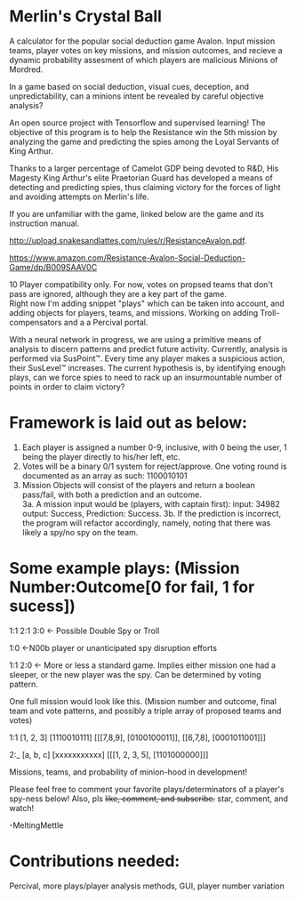 # Merlin's Crystal Ball
A calculator for the popular social deduction game Avalon.  Input mission teams, player votes on key missions, and mission outcomes, and recieve a dynamic probability assesment of which players are malicious Minions of Mordred.

In a game based on social deduction,  visual cues, deception, and unpredictability,  can a minions intent be revealed by careful objective analysis?


An open source project with Tensorflow and supervised learning! The objective of this program is to help the Resistance win the 5th mission by analyzing the game and predicting the spies among the Loyal Servants of King Arthur. 

Thanks to a larger percentage of Camelot GDP being devoted to R&D, His Magesty King Arthur's elite Praetorian Guard has developed a means of detecting and predicting spies, thus claiming victory for the forces of light and avoiding attempts on  Merlin's life.

If you are unfamiliar with the game, linked below are the game and its instruction manual. 

http://upload.snakesandlattes.com/rules/r/ResistanceAvalon.pdf.

https://www.amazon.com/Resistance-Avalon-Social-Deduction-Game/dp/B009SAAV0C 

10 Player compatibility only.  For now, votes on propsed teams that don't pass are ignored, although they are a key part of the game.   
Right now I'm adding snippet "plays" which can be taken into account, and adding objects for players, teams, and missions. Working on adding Troll-compensators and a a Percival portal. 


With a neural network in progress, we are using a primitive means of analysis to discern patterns and predict future activity.
Currently, analysis is performed via SusPoint™.  Every time any player makes a suspicious action, their SusLevel™ increases. 
The current hypothesis is, by identifying enough plays, can we force spies to need to rack up an insurmountable number of points in order to claim victory?


# Framework is laid out as below:
  1. Each player is assigned a number 0-9, inclusive, with 0 being the user, 1 being the player directly to his/her left, etc.
  2. Votes will be a binary 0/1 system for reject/approve.  One voting round is documented as an array as such: 1100010101
  3. Mission Objects will consist of the players and return a boolean pass/fail, with both a prediction and an outcome.  
    3a. A mission input would be (players, with captain first):  input: 34982  output: Success, Prediction: Success.
     3b. If the prediction is incorrect, the program will refactor accordingly, namely, noting that there was likely a spy/no spy on the team. 


# Some example plays: (Mission Number:Outcome[0 for fail, 1 for sucess])

1:1 2:1 3:0  <- Possible Double Spy or Troll

1:0          <-N00b player or unanticipated spy disruption efforts

1:1 2:0      <- More or less a standard game.   Implies either mission one had a sleeper, or the new player was the spy.  Can be determined by voting pattern. 

One full mission would look like this. (Mission number and outcome, final team and vote patterns, and possibly a triple array of proposed teams and votes) 

1:1 [1, 2, 3] [1110010111] [[[7,8,9], [0100100011]], [[6,7,8], [0001011001]]]

2:_ [a, b, c] [xxxxxxxxxxx] [[[1, 2, 3, 5], [1101000000]]]

Missions, teams, and probability of minion-hood in development!
  
  

Please feel free to comment your favorite plays/determinators of a player's spy-ness below!
Also, pls ~~like, comment, and subscribe.~~ star, comment, and watch! 


-MeltingMettle
  
  
# Contributions needed:
Percival, more plays/player analysis methods, GUI, player number variation
  
